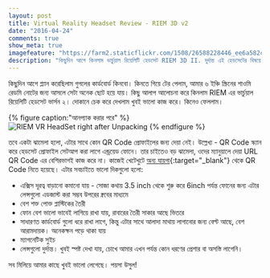 ```yaml
---
layout: post
title: Virtual Reality Headset Review - RIEM 3D v2
date: "2016-04-24"
comments: true
show_meta: true
imagefeature: "https://farm2.staticflickr.com/1508/26588228446_ee6a582ca3_z.jpg"
description: "কিছুদিন আগে কিনলাম ভার্চুয়াল রিয়েলিটি হেডসেট RIEM 3D II. দুর্দান্ত এই হেডসেটের বিষয়ে রিভিউ লিখলাম।"
---
```

কিছুদিন আগে প্ল্যান করেছিলাম গুগলের কার্ডবোর্ড কিনবো। কিনতে গিয়ে টের পেলাম, আমার ৬ ইঞ্চি স্ক্রিনের শাওমি রেডমি নোটের জন্য আসলে সেটা অনেক ছোট হয়ে যায়। কিছু আলাপ আলোচনা করে কিনলাম RIEM এর ভার্চুয়াল রিয়েলিটি হেডসেট ভার্সন ২। দোকানে চেক করে দেখলাম খুবই ভালো কাজ করে। কিনেও ফেললাম।
<!-- more -->
{% figure caption:"আনপ্যাক করার পরে" %}
![RIEM VR HeadSet right after Unpacking](https://farm2.staticflickr.com/1508/26588228446_ee6a582ca3_z.jpg) {% endfigure %}

তবে একটা ঝামেলা হলো, এটার সাথে কোন QR Code প্রোফাইলের জন্য দেয়া নেই। উল্লেখ্য - QR Code স্ক্যান করে হেডসেট প্রোফাইল সেটআপ করা লাগে এন্ড্রয়েড ফোনে। তার চাইতেও বড় ঝামেলা, ওদের ম্যানুয়ালে দেয়া URL QR Code এর বেশিরভাগই কাজ করে না। কাজেই খেটেখুটে [অন্য যায়গা](https://www.reddit.com/r/GoogleCardboard/comments/383e12/finally_a_near_perfect_cardboard_profile_qr_code/){:target="_blank"} থেকে QR Code নিতে হয়েছে।
এটার সবচাইতে ভালো দিকগুলো হলো:

- এক্সিস দূরত্ব বাড়ানো কমানো যায় - সোজা কথায় 3.5 inch থেকে শুরু করে 6inch পর্যন্ত ফোনের জন্য এটার লেন্সগুলো এডজাস্ট করা সম্ভব উপরের ক্নবের মাধ্যমে
- বেশ শক্ত পোক্ত প্লাস্টিকের তৈরী
- ফোন বেশ ভালো ভাবেই লাগিয়ে রাখা যায়, রাবারের তৈরী সাকার আছে ভিতরে
- সাধারণত কার্ডবোর্ড গুলো ধরে রাখা লাগে, কিন্তু এটার সাথে আলাদা মাথায় লাগানোর জন্য বেল্ট আছে, বেশ আরামদায়ক। অনেকক্ষন পড়ে থাকা যায়
- ম্যাগনেটিক সুইচ
- লেন্সগুলো দুর্দান্ত। খুবই স্পষ্ট দেখা যায়, চোখে আমার এখন পর্যন্ত কোন ধরণের প্রেশার বা অসস্তি লাগেনি।

সব মিলিয়ে আমার কাছে খুবই ভালো লেগেছে। পয়সা উসুল!
